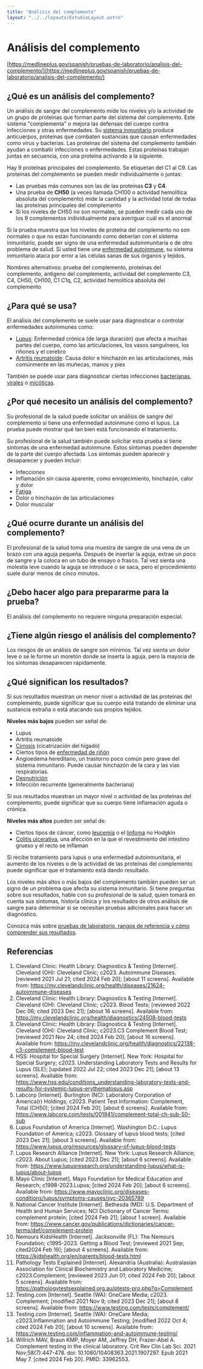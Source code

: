 ```yaml
---
title: "Análisis del complemento"
layout: "../../layouts/EstudioLayout.astro"
---
```


# Análisis del complemento

[https://medlineplus.gov/spanish/pruebas-de-laboratorio/analisis-del-complemento/](https://medlineplus.gov/spanish/pruebas-de-laboratorio/analisis-del-complemento/)

<h2>¿Qué es un análisis del complemento?</h2>
<p>Un análisis de sangre del complemento mide los niveles y/o la actividad de un grupo de proteínas que forman parte del sistema del complemento. Este sistema "complementa" o mejora las defensas del cuerpo contra infecciones y otras enfermedades. Su <a data-tid="1969" href="https://medlineplus.gov/spanish/immunesystemanddisorders.html">sistema inmunitario</a>&nbsp;produce anticuerpos, proteínas que combaten sustancias que causan enfermedades como virus y bacterias. Las proteínas del sistema del complemento también ayudan a combatir infecciones o enfermedades. Estas proteínas trabajan juntas en secuencia, con una proteína activando a la siguiente.</p>
<p>Hay 9 proteínas principales del complemento. Se etiquetan del C1 al C9. Las proteínas del complemento se pueden medir individualmente o juntas:</p>
<ul>
<li>Las pruebas más comunes son las de las proteínas <strong>C3</strong> y <strong>C4</strong>.</li>
<li>Una prueba de <strong>CH50</strong> (a veces llamada CH100 o actividad hemolítica absoluta del complemento) mide la cantidad y la actividad total de todas las proteínas principales del complemento</li>
<li>Si los niveles de CH50 no son normales, se pueden medir cada uno de los 9 complementos individualmente para averiguar cuál es el anormal</li>
</ul>
<p>Si la prueba muestra que los niveles de proteína del complemento no son normales o que no están funcionando como deberían con el sistema inmunitario, puede ser signo de una enfermedad autoinmunitaria o de otro problema de salud. Si usted tiene una <a data-tid="1764" href="https://medlineplus.gov/spanish/autoimmunediseases.html">enfermedad autoinmune</a>, su sistema inmunitario ataca por error a las células sanas de sus órganos y tejidos.</p>
<p>Nombres alternativos: prueba del complemento, proteínas del complemento, antígeno del complemento, actividad del complemento C3, C4, CH50, CH100, C1 C1q, C2, actividad hemolítica absoluta del complemento</p><h2>¿Para qué se usa?</h2>
<p>El análisis del complemento se suele usar para diagnosticar o controlar enfermedades autoinmunes como:</p>
<ul>
<li><a data-tid="2014" href="https://medlineplus.gov/spanish/lupus.html">Lupus</a>: Enfermedad crónica (de larga duración) que afecta a muchas partes del cuerpo, como las articulaciones, los vasos sanguíneos, los riñones y el cerebro</li>
<li><a data-tid="2128" href="https://medlineplus.gov/spanish/rheumatoidarthritis.html">Artritis reumatoide</a>: Causa dolor e hinchazón en las articulaciones, más comúnmente en las muñecas, manos y pies</li>
</ul>
<p>También se puede usar para diagnosticar ciertas infecciones <a data-tid="1767" href="https://medlineplus.gov/spanish/bacterialinfections.html">bacterianas</a>, <a data-tid="2221" href="https://medlineplus.gov/spanish/viralinfections.html">virales</a> o <a data-tid="1914" href="https://medlineplus.gov/spanish/fungalinfections.html">micóticas</a>.</p><h2>¿Por qué necesito un análisis del complemento?</h2>
<p>Su profesional de la salud puede solicitar un análisis de sangre del complemento si tiene una enfermedad autoinmune como el lupus. La prueba puede mostrar qué tan bien está funcionando el tratamiento.</p>
<p>Su profesional de la salud también puede solicitar esta prueba si tiene síntomas de una enfermedad autoinmune. Estos síntomas pueden depender de la parte del cuerpo afectada. Los síntomas pueden aparecer y desaparecer y pueden incluir:</p>
<ul>
<li>Infecciones</li>
<li>Inflamación sin causa aparente, como enrojecimiento, hinchazón, calor y dolor</li>
<li><a data-tid="5325" href="https://medlineplus.gov/spanish/fatigue.html">Fatiga</a></li>
<li>Dolor o hinchazón de las articulaciones</li>
<li>Dolor muscular</li>
</ul><h2>¿Qué ocurre durante un análisis del complemento?</h2>
<p>El profesional de la salud toma una muestra de sangre de una vena de un brazo con una aguja pequeña. Después de insertar la aguja, extrae un poco de sangre y la coloca en un tubo de ensayo o frasco. Tal vez sienta una molestia leve cuando la aguja se introduce o se saca, pero el procedimiento suele durar menos de cinco minutos.</p><h2>¿Debo hacer algo para prepararme para la prueba?</h2>
<p>El análisis del complemento no requiere ninguna preparación especial.</p><h2>¿Tiene algún riesgo el análisis del complemento?</h2>
<p>Los riesgos de un análisis de sangre son mínimos. Tal vez sienta un dolor leve o se le forme un moretón donde se inserta la aguja, pero la mayoría de los síntomas desaparecen rápidamente.</p><h2>¿Qué significan los resultados?</h2>
<p>Si sus resultados muestran un menor nivel o actividad de las proteínas del complemento, puede significar que su cuerpo está tratando de eliminar una sustancia extraña o está atacando sus propios tejidos.</p>
<p><strong>Niveles más bajos</strong> pueden ser señal de:</p>
<ul>
<li>Lupus</li>
<li>Artritis reumatoide</li>
<li><a data-tid="1824" href="https://medlineplus.gov/spanish/cirrhosis.html">Cirrosis</a> (cicatrización del hígado)</li>
<li>Ciertos tipos de <a data-tid="1989" href="https://medlineplus.gov/spanish/kidneydiseases.html">enfermedad de riñón</a></li>
<li>Angioedema hereditario, un trastorno poco común pero grave del sistema inmunitario. Puede causar hinchazón de la cara y las vías respiratorias.</li>
<li><a data-tid="5462" href="https://medlineplus.gov/spanish/malnutrition.html">Desnutrición</a></li>
<li>Infección recurrente (generalmente bacteriana)</li>
</ul>
<p>Si sus resultados muestran un mayor nivel o actividad de las proteínas del complemento, puede significar que su cuerpo tiene inflamación aguda o crónica.</p>
<p><strong>Niveles más altos</strong> pueden ser señal de:</p>
<ul>
<li>Ciertos tipos de cáncer, como <a data-tid="5621" href="https://medlineplus.gov/spanish/leukemia.html">leucemia</a> o el <a data-tid="2017" href="https://medlineplus.gov/spanish/lymphoma.html">linfoma</a>&nbsp;no Hodgkin</li>
<li><a data-tid="2210" href="https://medlineplus.gov/spanish/ulcerativecolitis.html">Colitis ulcerativa</a>, una afección en la que el revestimiento del intestino grueso y el recto se inflaman</li>
</ul>
<p>Si recibe tratamiento para lupus o una enfermedad autoinmunitaria, el aumento de los niveles o de la actividad de las proteínas del complemento puede significar que el tratamiento está dando resultado.</p>
<p>Los niveles más altos o más bajos del complemento también pueden ser un signo de un problema que afecta su sistema inmunitario. Si tiene preguntas sobre sus resultados, hable con su profesional de la salud, quien tomará en cuenta sus síntomas, historia clínica y los resultados de otros análisis de sangre para determinar si se necesitan pruebas adicionales para hacer un diagnóstico.</p>
<p>Conozca más sobre <a data-pid="807" href="https://medlineplus.gov/spanish/pruebas-de-laboratorio/como-entender-sus-resultados-de-pruebas-de-laboratorio/">pruebas de laboratorio, rangos de referencia y cómo comprender sus resultados</a>.</p><h2>Referencias</h2>
<ol>
<li>Cleveland Clinic: Health Library: Diagnostics &amp; Testing [Internet]. Cleveland (OH): Cleveland Clinic; c2023. Autoimmune Diseases. [reviewed 2021 Jul 21; cited 2024 Feb 20]; [about 11 screens]. Available from: <a href="https://my.clevelandclinic.org/health/diseases/21624-autoimmune-diseases" target="bibliowin">https://my.clevelandclinic.org/health/diseases/21624-autoimmune-diseases</a></li>
<li>Cleveland Clinic: Health Library: Diagnostics &amp; Testing [Internet]. Cleveland (OH): Cleveland Clinic; c2023. Blood Tests; [reviewed 2022 Dec 06; cited 2023 Dec 21]; [about 16 screens]. Available from: <a href="https://my.clevelandclinic.org/health/diagnostics/24508-blood-tests" target="bibliowin">https://my.clevelandclinic.org/health/diagnostics/24508-blood-tests</a></li>
<li>Cleveland Clinic: Health Library: Diagnostics &amp; Testing [Internet]. Cleveland (OH): Cleveland Clinic; c2023.C3 Complement Blood Test; [reviewed 2021 Nov 24; cited 2024 Feb 20]; [about 16 screens]. Available from: <a href="https://my.clevelandclinic.org/health/diagnostics/22138-c3-complement-blood-test" target="bibliowin">https://my.clevelandclinic.org/health/diagnostics/22138-c3-complement-blood-test</a></li>
<li>HSS: Hospital for Special Surgery [Internet]. New York: Hospital for Special Surgery; c2023. Understanding Laboratory Tests and Results for Lupus (SLE); [updated 2022 Jul 22; cited 2023 Dec 21]; [about 13 screens]. Available from: <a href="https://www.hss.edu/conditions_understanding-laboratory-tests-and-results-for-systemic-lupus-erythematosus.asp" target="bibliowin">https://www.hss.edu/conditions_understanding-laboratory-tests-and-results-for-systemic-lupus-erythematosus.asp</a></li>
<li>Labcorp [Internet]. Burlington (NC): Laboratory Corporation of America(r) Holdings; c2023. Patient Test Information: Complement, Total (CH50); [cited 2024 Feb 20]; [about 6 screens]. Available from: <a href="https://www.labcorp.com/tests/001941/complement-total-ch-sub-50-sub" target="bibliowin">https://www.labcorp.com/tests/001941/complement-total-ch-sub-50-sub</a></li>
<li>Lupus Foundation of America [Internet]. Washington D.C.: Lupus Foundation of America; c2023. Glossary of lupus blood tests; [cited 2023 Dec 21]; [about 3 screens]. Available from: <a href="https://www.lupus.org/resources/glossary-of-lupus-blood-tests" target="bibliowin">https://www.lupus.org/resources/glossary-of-lupus-blood-tests</a></li>
<li>Lupus Research Alliance [Internet]. New York: Lupus Research Alliance; c2023. About Lupus; [cited 2023 Dec 21]; [about 6 screens]. Available from: <a href="https://www.lupusresearch.org/understanding-lupus/what-is-lupus/about-lupus" target="bibliowin">https://www.lupusresearch.org/understanding-lupus/what-is-lupus/about-lupus</a></li>
<li>Mayo Clinic [Internet]. Mayo Foundation for Medical Education and Research; c1998-2023.Lupus; [cited 2024 Feb 20]; [about 6 screens]. Available from: <a href="https://www.mayoclinic.org/diseases-conditions/lupus/symptoms-causes/syc-20365789" target="bibliowin">https://www.mayoclinic.org/diseases-conditions/lupus/symptoms-causes/syc-20365789</a></li>
<li>National Cancer Institute [Internet]. Bethesda (MD): U.S. Department of Health and Human Services; NCI Dictionary of Cancer Terms: complement protein; [cited 2024 Feb 21]; [about 1 screen]. Available from: <a href="https://www.cancer.gov/publications/dictionaries/cancer-terms/def/complement-protein" target="bibliowin">https://www.cancer.gov/publications/dictionaries/cancer-terms/def/complement-protein</a></li>
<li>Nemours KidsHealth [Internet]. Jacksonville (FL): The Nemours Foundation; c1995-2023. Getting a Blood Test; [reviewed 2021 Sep; cited2024 Feb 19]; [about 4 screens]. Available from: <a href="https://kidshealth.org/en/parents/blood-tests.html" target="bibliowin">https://kidshealth.org/en/parents/blood-tests.html</a></li>
<li>Pathology Tests Explained [Internet]. Alexandria (Australia): Australasian Association for Clinical Biochemistry and Laboratory Medicine; c2023.Complement; [reviewed 2023 Jun 01; cited 2024 Feb 20]; [about 5 screens]. Available from: <a href="https://pathologytestsexplained.org.au/ptests-pro.php?q=Complement" target="bibliowin">https://pathologytestsexplained.org.au/ptests-pro.php?q=Complement</a></li>
<li>Testing.com [Internet]. Seattle (WA): OneCare Media; c2023. Complement; [modified 2021 Nov 9; cited 2023 Dec 21]; [about 8 screens]. Available from: <a href="https://www.testing.com/tests/complement/" target="bibliowin">https://www.testing.com/tests/complement/</a></li>
<li>Testing.com [Internet]. Seattle (WA): OneCare Media; c2023.Inflammation and Autoimmune Testing; [modified 2022 Oct 4; cited 2024 Feb 20]; [about 10 screens]. Available from: <a href="https://www.testing.com/inflammation-and-autoimmune-testing/" target="bibliowin">https://www.testing.com/inflammation-and-autoimmune-testing/</a></li>
<li>Willrich MAV, Braun KMP, Moyer AM, Jeffrey DH, Frazer-Abel A. Complement testing in the clinical laboratory. Crit Rev Clin Lab Sci. 2021 Nov;58(7):447-478. doi: 10.1080/10408363.2021.1907297. Epub 2021 May 7. [cited 2024 Feb 20]. PMID: 33962553.</li>

          
        
